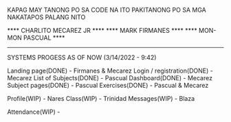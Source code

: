 KAPAG MAY TANONG PO SA CODE NA ITO 
PAKITANONG PO SA MGA NAKATAPOS PALANG NITO

**** CHARLITO MECAREZ JR ****
**** MARK FIRMANES ****
**** MON-MON PASCUAL ****

****************************************************

SYSTEMS PROGESS AS OF NOW (3/14/2022 - 9:42) 

Landing page(DONE) - Firmanes & Mecarez
Login / registration(DONE) - Mecarez
List of Subjects(DONE) - Pascual
Dashboard(DONE) - Mecarez
Subject pages(DONE) - Pascual
Exercises(DONE) - Pascual & Mecarez

Profile(WIP) - Nares
Class(WIP) - Trinidad
Messages(WIP) - Blaza

Attendance(WIP) -
